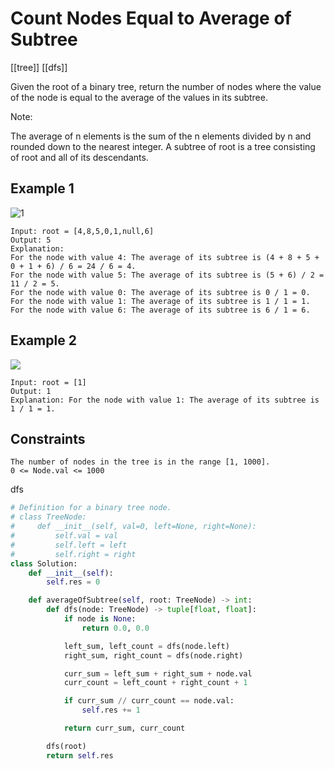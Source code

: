 # Count Nodes Equal to Average of Subtree

[[tree]] [[dfs]]

Given the root of a binary tree, return the number of nodes where the value of the node is equal to the average of the values in its subtree.

Note:

The average of n elements is the sum of the n elements divided by n and rounded down to the nearest integer.
A subtree of root is a tree consisting of root and all of its descendants.

## Example 1

![1](https://assets.leetcode.com/uploads/2022/03/15/image-20220315203925-1.png)

```text
Input: root = [4,8,5,0,1,null,6]
Output: 5
Explanation: 
For the node with value 4: The average of its subtree is (4 + 8 + 5 + 0 + 1 + 6) / 6 = 24 / 6 = 4.
For the node with value 5: The average of its subtree is (5 + 6) / 2 = 11 / 2 = 5.
For the node with value 0: The average of its subtree is 0 / 1 = 0.
For the node with value 1: The average of its subtree is 1 / 1 = 1.
For the node with value 6: The average of its subtree is 6 / 1 = 6.
```

## Example 2

![](https://assets.leetcode.com/uploads/2022/03/26/image-20220326133920-1.png)

```text
Input: root = [1]
Output: 1
Explanation: For the node with value 1: The average of its subtree is 1 / 1 = 1.
```

## Constraints

```text
The number of nodes in the tree is in the range [1, 1000].
0 <= Node.val <= 1000
```

dfs

```python
# Definition for a binary tree node.
# class TreeNode:
#     def __init__(self, val=0, left=None, right=None):
#         self.val = val
#         self.left = left
#         self.right = right
class Solution:
    def __init__(self):
        self.res = 0

    def averageOfSubtree(self, root: TreeNode) -> int:
        def dfs(node: TreeNode) -> tuple[float, float]:
            if node is None:
                return 0.0, 0.0

            left_sum, left_count = dfs(node.left)
            right_sum, right_count = dfs(node.right)

            curr_sum = left_sum + right_sum + node.val
            curr_count = left_count + right_count + 1

            if curr_sum // curr_count == node.val:
                self.res += 1

            return curr_sum, curr_count

        dfs(root)
        return self.res
```
